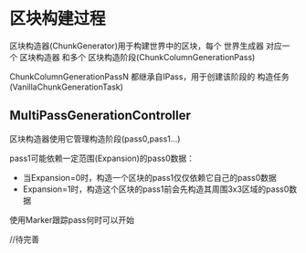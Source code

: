 ﻿# 区块构建过程

区块构造器(ChunkGenerator)用于构建世界中的区块，每个 世界生成器 对应一个 区块构造器 和多个 区块构造阶段(ChunkColumnGenerationPass)

ChunkColumnGenerationPassN 都继承自IPass，用于创建该阶段的 构造任务(VanillaChunkGenerationTask)

## MultiPassGenerationController
区块构造器使用它管理构造阶段(pass0,pass1...)

pass1可能依赖一定范围(Expansion)的pass0数据：
- 当Expansion=0时，构造一个区块的pass1仅仅依赖它自己的pass0数据
- Expansion=1时，构造这个区块的pass1前会先构造其周围3x3区域的pass0数据

使用Marker跟踪pass何时可以开始

//待完善